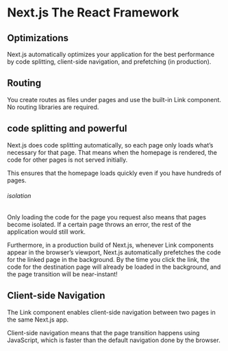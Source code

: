 # Next.js The React Framework

## Optimizations

Next.js automatically optimizes your application for the best performance by code splitting, client-side navigation, and prefetching (in production).

## Routing 

You create routes as files under pages and use the built-in Link component. No routing libraries are required.

## code splitting and powerful

Next.js does code splitting automatically, so each page only loads what’s necessary for that page. That means when the homepage is rendered, the code for other pages is not served initially.

This ensures that the homepage loads quickly even if you have hundreds of pages.

###### isolation
Only loading the code for the page you request also means that pages become isolated. If a certain page throws an error, the rest of the application would still work.

Furthermore, in a production build of Next.js, whenever Link components appear in the browser’s viewport, Next.js automatically prefetches the code for the linked page in the background. By the time you click the link, the code for the destination page will already be loaded in the background, and the page transition will be near-instant!

## Client-side Navigation 

The Link component enables client-side navigation between two pages in the same Next.js app.

Client-side navigation means that the page transition happens using JavaScript, which is faster than the default navigation done by the browser.
